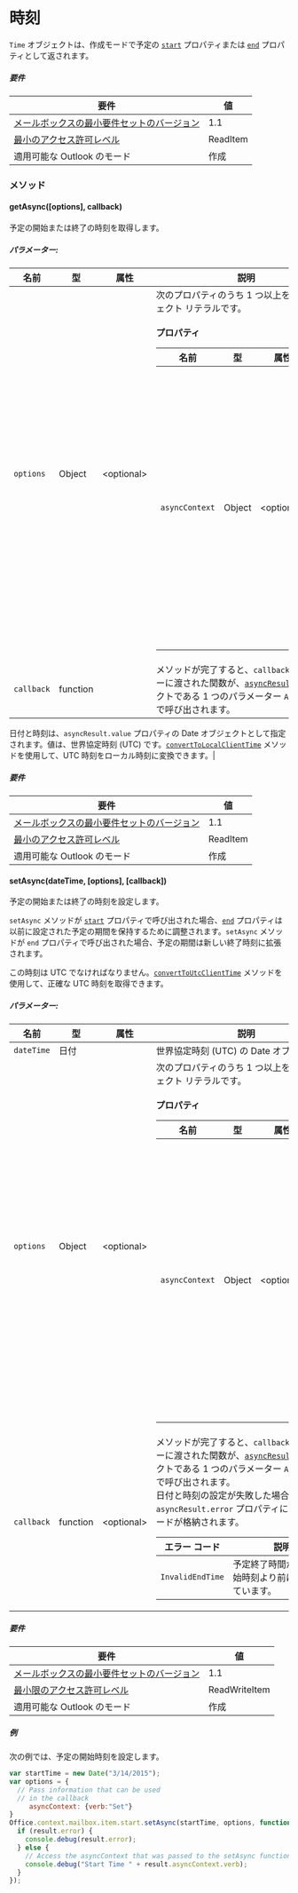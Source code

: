 

# 時刻

`Time` オブジェクトは、作成モードで予定の [`start`](Office.context.mailbox.item.md#start-datetime) プロパティまたは [`end`](Office.context.mailbox.item.md#end-datetime) プロパティとして返されます。

##### 要件

|要件| 値|
|---|---|
|[メールボックスの最小要件セットのバージョン](../tutorial-api-requirement-sets.md)| 1.1|
|[最小のアクセス許可レベル](../../../docs/outlook/understanding-outlook-add-in-permissions.md)| ReadItem|
|適用可能な Outlook のモード| 作成|

### メソッド

####  getAsync([options], callback)

予定の開始または終了の時刻を取得します。

##### パラメーター:

|名前| 型| 属性| 説明|
|---|---|---|---|
|`options`| Object| &lt;optional&gt;|次のプロパティのうち 1 つ以上を含むオブジェクト リテラルです。<br/><br/>**プロパティ**<br/><table class="nested-table"><thead><tr><th>名前</th><th>型</th><th>属性</th><th>説明</th></tr></thead><tbody><tr><td><code>asyncContext</code></td><td>Object</td><td>&lt;optional&gt;</td><td>開発者は、コールバック メソッドでアクセスしたい任意のオブジェクトを提供できます。</td></tr></tbody></table>|
|`callback`| function||メソッドが完了すると、`callback` パラメーターに渡された関数が、[`asyncResult`](simple-types.md#asyncresult) オブジェクトである 1 つのパラメーター `AsyncResult` で呼び出されます。

日付と時刻は、`asyncResult.value` プロパティの Date オブジェクトとして指定されます。値は、世界協定時刻 (UTC) です。[`convertToLocalClientTime`](Office.context.mailbox.md#converttolocalclienttimetimevalue--localclienttime) メソッドを使用して、UTC 時刻をローカル時刻に変換できます。|

##### 要件

|要件| 値|
|---|---|
|[メールボックスの最小要件セットのバージョン](../tutorial-api-requirement-sets.md)| 1.1|
|[最小のアクセス許可レベル](../../../docs/outlook/understanding-outlook-add-in-permissions.md)| ReadItem|
|適用可能な Outlook のモード| 作成|
####  setAsync(dateTime, [options], [callback])

予定の開始または終了の時刻を設定します。

`setAsync` メソッドが [`start`](Office.context.mailbox.item.md#start-datetime) プロパティで呼び出された場合、[`end`](Office.context.mailbox.item.md#end-datetime) プロパティは以前に設定された予定の期間を保持するために調整されます。`setAsync` メソッドが `end` プロパティで呼び出された場合、予定の期間は新しい終了時刻に拡張されます。

この時刻は UTC でなければなりません。[`convertToUtcClientTime`](Office.context.mailbox.md#converttoutcclienttimeinput--date) メソッドを使用して、正確な UTC 時刻を取得できます。

##### パラメーター:

|名前| 型| 属性| 説明|
|---|---|---|---|
|`dateTime`| 日付||世界協定時刻 (UTC) の Date オブジェクト。|
|`options`| Object| &lt;optional&gt;|次のプロパティのうち 1 つ以上を含むオブジェクト リテラルです。<br/><br/>**プロパティ**<br/><table class="nested-table"><thead><tr><th>名前</th><th>型</th><th>属性</th><th>説明</th></tr></thead><tbody><tr><td><code>asyncContext</code></td><td>Object</td><td>&lt;optional&gt;</td><td>開発者は、コールバック メソッドでアクセスしたい任意のオブジェクトを提供できます。</td></tr></tbody></table>|
|`callback`| function| &lt;optional&gt;|メソッドが完了すると、`callback` パラメーターに渡された関数が、[`asyncResult`](simple-types.md#asyncresult) オブジェクトである 1 つのパラメーター `AsyncResult` で呼び出されます。 <br/>日付と時刻の設定が失敗した場合、`asyncResult.error` プロパティにはエラー コードが格納されます。<br/><table class="nested-table"><thead><tr><th>エラー コード</th><th>説明</th></tr></thead><tbody><tr><td><code>InvalidEndTime</code></td><td>予定終了時間が、予定開始時刻より前に設定されています。</td></tr></tbody></table>|

##### 要件

|要件| 値|
|---|---|
|[メールボックスの最小要件セットのバージョン](../tutorial-api-requirement-sets.md)| 1.1|
|[最小限のアクセス許可レベル](../../../docs/outlook/understanding-outlook-add-in-permissions.md)| ReadWriteItem|
|適用可能な Outlook のモード| 作成|

##### 例

次の例では、予定の開始時刻を設定します。

```js
var startTime = new Date("3/14/2015");
var options = {
  // Pass information that can be used
  // in the callback
     asyncContext: {verb:"Set"}
}
Office.context.mailbox.item.start.setAsync(startTime, options, function(result) {
  if (result.error) {
    console.debug(result.error);
  } else {
    // Access the asyncContext that was passed to the setAsync function
    console.debug("Start Time " + result.asyncContext.verb);
  }
});
```
